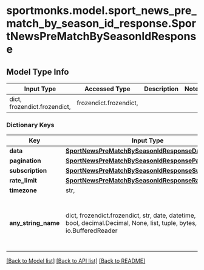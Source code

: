 # sportmonks.model.sport_news_pre_match_by_season_id_response.SportNewsPreMatchBySeasonIdResponse

## Model Type Info
Input Type | Accessed Type | Description | Notes
------------ | ------------- | ------------- | -------------
dict, frozendict.frozendict,  | frozendict.frozendict,  |  | 

### Dictionary Keys
Key | Input Type | Accessed Type | Description | Notes
------------ | ------------- | ------------- | ------------- | -------------
**data** | [**SportNewsPreMatchBySeasonIdResponseData**](SportNewsPreMatchBySeasonIdResponseData.md) | [**SportNewsPreMatchBySeasonIdResponseData**](SportNewsPreMatchBySeasonIdResponseData.md) |  | [optional] 
**pagination** | [**SportNewsPreMatchBySeasonIdResponsePagination**](SportNewsPreMatchBySeasonIdResponsePagination.md) | [**SportNewsPreMatchBySeasonIdResponsePagination**](SportNewsPreMatchBySeasonIdResponsePagination.md) |  | [optional] 
**subscription** | [**SportNewsPreMatchBySeasonIdResponseSubscription**](SportNewsPreMatchBySeasonIdResponseSubscription.md) | [**SportNewsPreMatchBySeasonIdResponseSubscription**](SportNewsPreMatchBySeasonIdResponseSubscription.md) |  | [optional] 
**rate_limit** | [**SportNewsPreMatchBySeasonIdResponseRateLimit**](SportNewsPreMatchBySeasonIdResponseRateLimit.md) | [**SportNewsPreMatchBySeasonIdResponseRateLimit**](SportNewsPreMatchBySeasonIdResponseRateLimit.md) |  | [optional] 
**timezone** | str,  | str,  |  | [optional] 
**any_string_name** | dict, frozendict.frozendict, str, date, datetime, int, float, bool, decimal.Decimal, None, list, tuple, bytes, io.FileIO, io.BufferedReader | frozendict.frozendict, str, BoolClass, decimal.Decimal, NoneClass, tuple, bytes, FileIO | any string name can be used but the value must be the correct type | [optional]

[[Back to Model list]](../../README.md#documentation-for-models) [[Back to API list]](../../README.md#documentation-for-api-endpoints) [[Back to README]](../../README.md)


